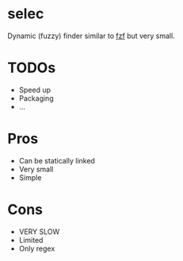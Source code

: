 # selec
Dynamic (fuzzy) finder similar to [fzf](https://github.com/junegunn/fzf) but very small.

# TODOs
- Speed up
- Packaging
- ...

# Pros
- Can be statically linked
- Very small
- Simple

# Cons
- VERY SLOW
- Limited
- Only regex
